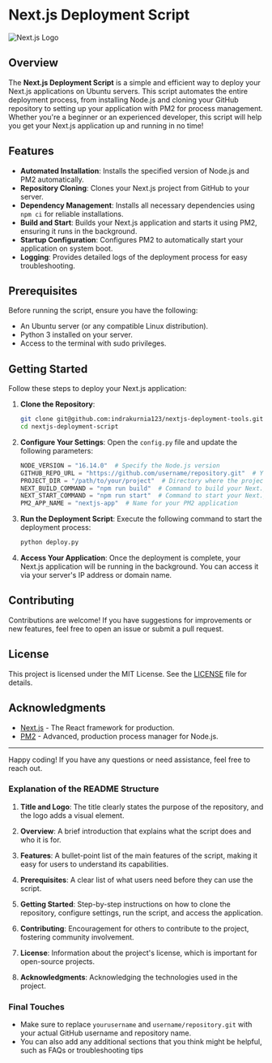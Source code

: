 # Next.js Deployment Script

![Next.js Logo](https://nextjs.org/static/favicon/favicon.ico)

## Overview

The **Next.js Deployment Script** is a simple and efficient way to deploy your Next.js applications on Ubuntu servers. This script automates the entire deployment process, from installing Node.js and cloning your GitHub repository to setting up your application with PM2 for process management. Whether you're a beginner or an experienced developer, this script will help you get your Next.js application up and running in no time!

## Features

- **Automated Installation**: Installs the specified version of Node.js and PM2 automatically.
- **Repository Cloning**: Clones your Next.js project from GitHub to your server.
- **Dependency Management**: Installs all necessary dependencies using `npm ci` for reliable installations.
- **Build and Start**: Builds your Next.js application and starts it using PM2, ensuring it runs in the background.
- **Startup Configuration**: Configures PM2 to automatically start your application on system boot.
- **Logging**: Provides detailed logs of the deployment process for easy troubleshooting.

## Prerequisites

Before running the script, ensure you have the following:

- An Ubuntu server (or any compatible Linux distribution).
- Python 3 installed on your server.
- Access to the terminal with sudo privileges.

## Getting Started

Follow these steps to deploy your Next.js application:

1. **Clone the Repository**:
   ```bash
   git clone git@github.com:indrakurnia123/nextjs-deployment-tools.git
   cd nextjs-deployment-script
   ```

2. **Configure Your Settings**:
   Open the `config.py` file and update the following parameters:
   ```python
   NODE_VERSION = "16.14.0"  # Specify the Node.js version
   GITHUB_REPO_URL = "https://github.com/username/repository.git"  # Your GitHub repository URL
   PROJECT_DIR = "/path/to/your/project"  # Directory where the project will be cloned
   NEXT_BUILD_COMMAND = "npm run build"  # Command to build your Next.js app
   NEXT_START_COMMAND = "npm run start"  # Command to start your Next.js app
   PM2_APP_NAME = "nextjs-app"  # Name for your PM2 application
   ```

3. **Run the Deployment Script**:
   Execute the following command to start the deployment process:
   ```bash
   python deploy.py
   ```

4. **Access Your Application**:
   Once the deployment is complete, your Next.js application will be running in the background. You can access it via your server's IP address or domain name.

## Contributing

Contributions are welcome! If you have suggestions for improvements or new features, feel free to open an issue or submit a pull request.

## License

This project is licensed under the MIT License. See the [LICENSE](LICENSE) file for details.

## Acknowledgments

- [Next.js](https://nextjs.org/) - The React framework for production.
- [PM2](https://pm2.keymetrics.io/) - Advanced, production process manager for Node.js.

---

Happy coding! If you have any questions or need assistance, feel free to reach out.

### Explanation of the README Structure

1. **Title and Logo**: The title clearly states the purpose of the repository, and the logo adds a visual element.
  
2. **Overview**: A brief introduction that explains what the script does and who it is for.

3. **Features**: A bullet-point list of the main features of the script, making it easy for users to understand its capabilities.

4. **Prerequisites**: A clear list of what users need before they can use the script.

5. **Getting Started**: Step-by-step instructions on how to clone the repository, configure settings, run the script, and access the application.

6. **Contributing**: Encouragement for others to contribute to the project, fostering community involvement.

7. **License**: Information about the project's license, which is important for open-source projects.

8. **Acknowledgments**: Acknowledging the technologies used in the project.

### Final Touches

- Make sure to replace `yourusername` and `username/repository.git` with your actual GitHub username and repository name.
- You can also add any additional sections that you think might be helpful, such as FAQs or troubleshooting tips
